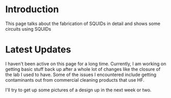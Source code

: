 # Introduction #

This page talks about the fabrication of SQUIDs in detail and shows some circuits using SQUIDs

# Latest Updates #

I haven't been active on this page for a long time. Currently, I am working on getting basic stuff back up after a whole lot of changes like the closure of the lab I used to have. Some of the issues I encountered include getting contaminants out from commercial cleaning products that use HF.

I'll try to get up some pictures of a design up in the next week or two.
